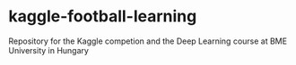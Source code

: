 # kaggle-football-learning
Repository for the Kaggle competion and the Deep Learning course at BME University in Hungary
